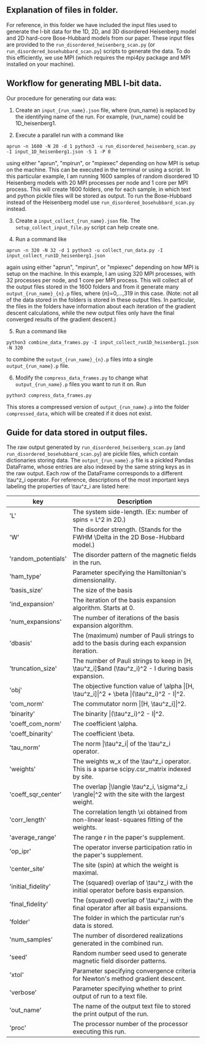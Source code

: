 ## Explanation of files in folder.

For reference, in this folder we have included the input files used to generate the l-bit data for the 1D, 2D, and 3D disordered Heisenberg model and 2D hard-core Bose-Hubbard models from our paper. These input files are provided to the `run_disordered_heisenberg_scan.py` (or `run_disordered_bosehubbard_scan.py`) scripts to generate the data. To do this efficiently, we use MPI (which requires the mpi4py package and MPI installed on your machine).

## Workflow for generating MBL l-bit data.

Our procedure for generating our data was:

1. Create an `input_{run_name}.json` file, where {run_name} is replaced by the identifying name of the run. For example, {run_name} could be 1D_heisenberg1.

2. Execute a parallel run with a command like
```
aprun -n 1600 -N 20 -d 1 python3 -u run_disordered_heisenberg_scan.py -I input_1D_heisenberg1.json -S 1 -P 0
```
using either "aprun", "mpirun", or "mpiexec" depending on how MPI is setup on the machine. This can be executed in the terminal or using a script. In this particular example, I am running 1600 samples of random disordered 1D Heisenberg models with 20 MPI processes per node and 1 core per MPI process. This will create 1600 folders, one for each sample, in which text and python pickle files will be stored as output. To run the Bose-Hubbard instead of the Heisenberg model use `run_disordered_bosehubbard_scan.py` instead.

3. Create a `input_collect_{run_name}.json` file. The `setup_collect_input_file.py` script can help create one.

4. Run a command like
```
aprun -n 320 -N 32 -d 1 python3 -u collect_run_data.py -I input_collect_run1D_heisenberg1.json
```
again using either "aprun", "mpirun", or "mpiexec" depending on how MPI is setup on the machine. In this example, I am using 320 MPI processes, with 32 processes per node, and 1 core per MPI process. This will collect all of the output files stored in the 1600 folders and from it generate many `output_{run_name}_{n}.p` files, where {n}=0,...,319 in this case. (Note: not all of the data stored in the folders is stored in these output files. In particular, the files in the folders have information about each iteration of the gradient descent calculations, while the new output files only have the final converged results of the gradient descent.)

5. Run a command like
```
python3 combine_data_frames.py -I input_collect_run1D_heisenberg1.json -N 320
```
to combine the `output_{run_name}_{n}.p` files into a single `output_{run_name}.p` file.

6. Modify the `compress_data_frames.py` to change what `output_{run_name}.p` files you want to run it on. Run
```
python3 compress_data_frames.py
```
This stores a compressed version of `output_{run_name}.p` into the folder `compressed_data`, which will be created if it does not exist.

## Guide for data stored in output files.

The raw output generated by `run_disordered_heisenberg_scan.py` (and `run_disordered_bosehubbard_scan.py`) are pickle files, which contain dictionaries storing data. The `output_{run_name}.p` file is a pickled Pandas DataFrame, whose entries are also indexed by the same string keys as in the raw output. Each row of the DataFrame corresponds to a different \\tau^z_i operator. For reference, descriptions of the most important keys labeling the properties of \\tau^z_i are listed here:

| key | Description |
| --- | ----------- |
| 'L' | The system side-length. (Ex: number of spins = L^2 in 2D.) |
| 'W' | The disorder strength. (Stands for the FWHM \Delta in the 2D Bose-Hubbard model.) |
| 'random_potentials'| The disorder pattern of the magnetic fields in the run. |
| 'ham_type' | Parameter specifying the Hamiltonian's dimensionality.  |
| 'basis_size' | The size of the basis |B| of Pauli strings used to represent \\tau^z_i. |
| 'ind_expansion' | The iteration of the basis expansion algorithm. Starts at 0. |
| 'num_expansions' | The number of iterations of the basis expansion algorithm. |
| 'dbasis' | The (maximum) number of Pauli strings to add to the basis during each expansion iteration. |
| 'truncation_size' | The number of Pauli strings to keep in [H, \\tau^z_i]$and (\\tau^z_i)^2 - I during basis expansion. |
| 'obj' | The objective function value of \alpha \|[H, \\tau^z_i]\|^2 + \beta \|(\\tau^z_i)^2 - I\|^2. |
| 'com_norm' | The commutator norm \|[H, \\tau^z_i]\|^2. |
| 'binarity' | The binarity \|(\\tau^z_i)^2 - I\|^2. |
| 'coeff_com_norm'| The coefficient \alpha. |
| 'coeff_binarity' | The coefficient \beta. |
| 'tau_norm' | The norm \|\\tau^z_i\| of the \\tau^z_i operator. |
| 'weights'  | The weights w_x of the \\tau^z_i operator. This is a sparse scipy.csr_matrix indexed by site. |
| 'coeff_sqr_center' | The overlap \|\langle \\tau^z_i, \\sigma^z_i \rangle\|^2 with the site with the largest weight. |
| 'corr_length' | The correlation length \xi obtained from non-linear least-squares fitting of the weights. |
| 'average_range' | The range r in the paper's supplement. |
| 'op_ipr' | The operator inverse participation ratio in the paper's supplement. |
| 'center_site' | The site (spin) at which the weight is maximal. |
| 'initial_fidelity' | The (squared) overlap of \\tau^z_i with the initial operator before basis expansion. |
| 'final_fidelity' | The (squared) overlap of \\tau^z_i with the final operator after all basis expansions. |
| 'folder' | The folder in which the particular run's data is stored. |
| 'num_samples' | The number of disordered realizations generated in the combined run. |
| 'seed' | Random number seed used to generate magnetic field disorder patterns. |
| 'xtol' | Parameter specifying convergence criteria for Newton's method gradient descent. |
| 'verbose' | Parameter specifying whether to print output of run to a text file. |
| 'out_name' | The name of the output text file to stored the print output of the run. |
| 'proc' | The processor number of the processor executing this run. |
